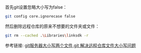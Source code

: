 首先git设置忽略大小写为false：

```bash
git config core.ignorecase false
```

然后删除远程仓库的原来不想要的文件夹或文件：

```bash
git rm --cached .\Libraries\linksdk -r
```

参考链接: [git服务器大小写两个文件,git 解决远程仓库文件大小写问题](https://blog.csdn.net/weixin_34582773/article/details/119659387#:~:text=%E7%94%A8git%E6%89%A7%E8%A1%8C%E4%B8%8B%E5%88%97%E5%91%BD%E4%BB%A4%EF%BC%9A%20%24%20git%20config%20core.ignorecase,false%20%E8%A7%A3%E9%87%8A%EF%BC%9A%E8%AE%BE%E7%BD%AE%E6%9C%AC%E5%9C%B0git%E7%8E%AF%E5%A2%83%E8%AF%86%E5%88%AB%E5%A4%A7%E5%B0%8F%E5%86%99%20%E4%BF%AE%E6%94%B9%E6%96%87%E4%BB%B6%E5%A4%B9%E5%90%8D%E7%A7%B0%EF%BC%8C%E5%85%A8%E9%83%A8%E6%94%B9%E4%B8%BA%E5%B0%8F%E5%86%99%20%28F2%E9%87%8D%E5%91%BD%E5%90%8D%E4%BF%AE%E6%94%B9%E5%8D%B3%E5%8F%AF%29%EF%BC%8C%E7%84%B6%E5%90%8Epush%E5%88%B0%E8%BF%9C%E7%A8%8B%E4%BB%93%E5%BA%93%E3%80%82%20%E8%BF%99%E6%97%B6%E5%A6%82%E6%88%91%E5%89%8D%E9%9D%A2%E7%9A%84%E5%9B%BE%E7%89%87%E6%89%80%E7%A4%BA%EF%BC%8C%E4%BB%93%E5%BA%93%E4%B8%8A%E5%B0%B1%E4%BC%9A%E6%9C%89%E9%87%8D%E5%90%8D%E7%9A%84%E6%96%87%E4%BB%B6%20%28%E6%96%87%E4%BB%B6%E5%A4%B9%29%E4%BA%86%E3%80%82)